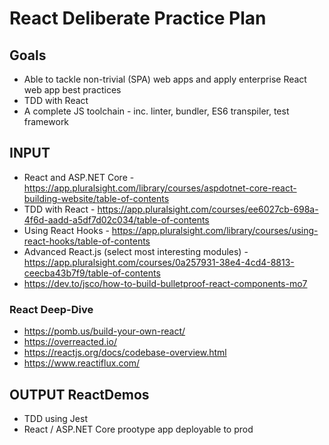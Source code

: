 # React Deliberate Practice Plan

## Goals
- Able to tackle non-trivial (SPA) web apps and apply enterprise React web app best practices
- TDD with React
- A complete JS toolchain - inc. linter, bundler, ES6 transpiler, test framework

## INPUT
- React and ASP.NET Core - https://app.pluralsight.com/library/courses/aspdotnet-core-react-building-website/table-of-contents
- TDD with React - https://app.pluralsight.com/courses/ee6027cb-698a-4f6d-aadd-a5df7d02c034/table-of-contents
- Using React Hooks - https://app.pluralsight.com/library/courses/using-react-hooks/table-of-contents
- Advanced React.js (select most interesting modules) - https://app.pluralsight.com/courses/0a257931-38e4-4cd4-8813-ceecba43b7f9/table-of-contents
- https://dev.to/jsco/how-to-build-bulletproof-react-components-mo7

### React Deep-Dive
- https://pomb.us/build-your-own-react/
- https://overreacted.io/
- https://reactjs.org/docs/codebase-overview.html
- https://www.reactiflux.com/

## OUTPUT ReactDemos
- TDD using Jest
- React / ASP.NET Core prootype app deployable to prod
